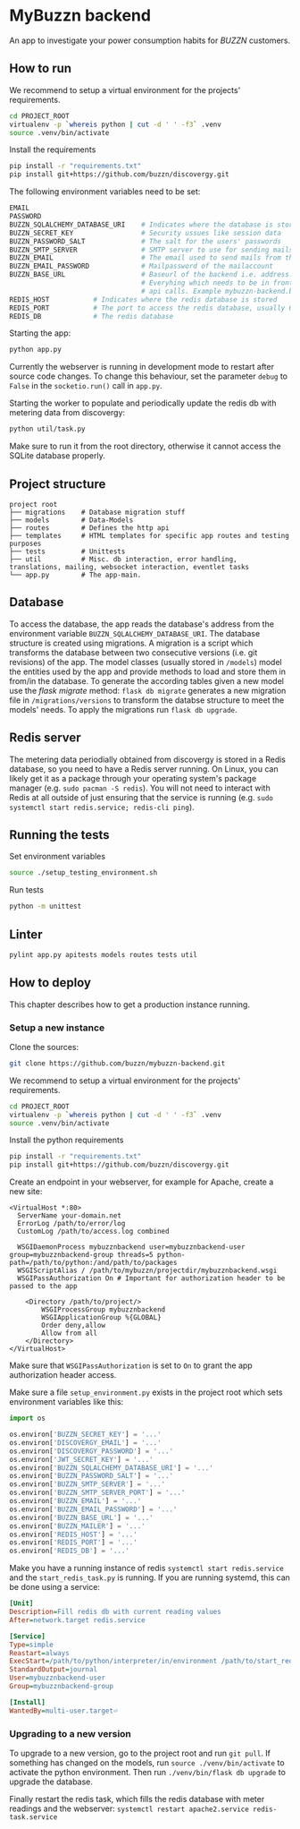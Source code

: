 # MyBuzzn backend
An app to investigate your power consumption habits for *BUZZN* customers.

## How to run
We recommend to setup a virtual environment for the projects' requirements.
```bash
cd PROJECT_ROOT
virtualenv -p `whereis python | cut -d ' ' -f3` .venv
source .venv/bin/activate
```
Install the requirements
```bash
pip install -r "requirements.txt"
pip install git+https://github.com/buzzn/discovergy.git
```
The following environment variables need to be set:
```bash
EMAIL
PASSWORD
BUZZN_SQLALCHEMY_DATABASE_URI    # Indicates where the database is stored
BUZZN_SECRET_KEY                 # Security ussues like session data
BUZZN_PASSWORD_SALT              # The salt for the users' passwords
BUZZN_SMTP_SERVER                # SMTP server to use for sending mails
BUZZN_EMAIL                      # The email used to send mails from the backend
BUZZN_EMAIL_PASSWORD             # Mailpassword of the mailaccount
BUZZN_BASE_URL                   # Baseurl of the backend i.e. address.
                                 # Everyhing which needs to be in front of the
                                 # api calls. Example mybuzzn-backend.buzzn.net
REDIS_HOST			 # Indicates where the redis database is stored
REDIS_PORT			 # The port to access the redis database, usually 6379
REDIS_DB			 # The redis database 

```

Starting the app: 
```bash
python app.py
```
Currently the webserver is running in development mode to restart after source 
code changes. To change this behaviour, set the parameter `debug` to `False` in the
`socketio.run()` call in `app.py`.

Starting the worker to populate and periodically update the redis db with metering
data from discovergy: 
```bash
python util/task.py
```
Make sure to run it from the root directory, otherwise it cannot access the SQLite
database properly.

## Project structure
```
project root
├── migrations    # Database migration stuff
├── models        # Data-Models
├── routes        # Defines the http api
├── templates     # HTML templates for specific app routes and testing purposes
├── tests         # Unittests
├── util          # Misc. db interaction, error handling, translations, mailing, websocket interaction, eventlet tasks
└── app.py        # The app-main.
```

## Database
To access the database, the app reads the database's address from the
environment variable `BUZZN_SQLALCHEMY_DATABASE_URI`.
The database structure is created using migrations. A migration is a
script which transforms the database between two consecutive versions
(i.e. git revisions) of the app.  The model classes (usually stored in
`/models`) model the entities used by the app and provide methods to
load and store them in from/in the database.  To generate the
according tables given a new model use the _flask migrate_ method:
`flask db migrate` generates a new migration file in
`/migrations/versions` to transform the databse structure to meet the models'
needs. To apply the migrations run `flask db upgrade`.

## Redis server 
The metering data periodially obtained from discovergy is stored in a Redis database, 
so you need to have a Redis server running. On Linux, you can likely get it as a 
package through your operating system's package manager (e.g. `sudo pacman -S redis`). 
You will not need to interact with Redis at all outside of just ensuring that 
the service is running (e.g. `sudo systemctl start redis.service; redis-cli ping`).

## Running the tests
Set environment variables
```bash
source ./setup_testing_environment.sh
```
Run tests
```bash
python -m unittest
```

## Linter
```bash
pylint app.py apitests models routes tests util
```
## How to deploy
This chapter describes how to get a production instance running.
### Setup a new instance
Clone the sources:
```bash
git clone https://github.com/buzzn/mybuzzn-backend.git
```
We recommend to setup a virtual environment for the projects' requirements.
```bash
cd PROJECT_ROOT
virtualenv -p `whereis python | cut -d ' ' -f3` .venv
source .venv/bin/activate
```
Install the python requirements
```bash
pip install -r "requirements.txt"
pip install git+https://github.com/buzzn/discovergy.git
```

Create an endpoint in your webserver, for example for Apache, create a new site:
```
<VirtualHost *:80>
  ServerName your-domain.net
  ErrorLog /path/to/error/log
  CustomLog /path/to/access.log combined

  WSGIDaemonProcess mybuzznbackend user=mybuzznbackend-user group=mybuzznbackend-group threads=5 python-path=/path/to/python:/and/path/to/packages
  WSGIScriptAlias / /path/to/mybuzzn/projectdir/mybuzznbackend.wsgi
  WSGIPassAuthorization On # Important for authorization header to be passed to the app

    <Directory /path/to/project/>
        WSGIProcessGroup mybuzznbackend
        WSGIApplicationGroup %{GLOBAL}
        Order deny,allow
        Allow from all
    </Directory>
</VirtualHost>
```
Make sure that `WSGIPassAuthorization` is set to `On` to grant the app
authorization header access.

Make sure a file `setup_environment.py` exists in the project root which sets
environment variables like this:
```python
import os

os.environ['BUZZN_SECRET_KEY'] = '...'
os.environ['DISCOVERGY_EMAIL'] = '...'
os.environ['DISCOVERGY_PASSWORD'] = '...'
os.environ['JWT_SECRET_KEY'] = '...'
os.environ['BUZZN_SQLALCHEMY_DATABASE_URI'] = '...'
os.environ['BUZZN_PASSWORD_SALT'] = '...'
os.environ['BUZZN_SMTP_SERVER'] = '...'
os.environ['BUZZN_SMTP_SERVER_PORT'] = '...'
os.environ['BUZZN_EMAIL'] = '...'
os.environ['BUZZN_EMAIL_PASSWORD'] = '...'
os.environ['BUZZN_BASE_URL'] = '...'
os.environ['BUZZN_MAILER'] = '...'
os.environ['REDIS_HOST'] = '...'
os.environ['REDIS_PORT'] = '...'
os.environ['REDIS_DB'] = '...'
```

Make you have a running instance of redis `systemctl start redis.service` and
the `start_redis_task.py` is running. If you are running systemd, this can be
done using a service:
```ini
[Unit]
Description=Fill redis db with current reading values
After=network.target redis.service

[Service]
Type=simple
Reastart=always
ExecStart=/path/to/python/interpreter/in/environment /path/to/start_redis_task.py
StandardOutput=journal
User=mybuzznbackend-user
Group=mybuzznbackend-group

[Install]
WantedBy=multi-user.target⏎
```

### Upgrading to a new version
To upgrade to a new version, go to the project root and run `git pull`.
If something has changed on the models, run `source ./venv/bin/activate` to
activate the python environment. Then run `./venv/bin/flask db upgrade` to
upgrade the database.

Finally restart the redis task, which fills the redis database with meter
readings and the webserver:
`systemctl restart apache2.service redis-task.service`

